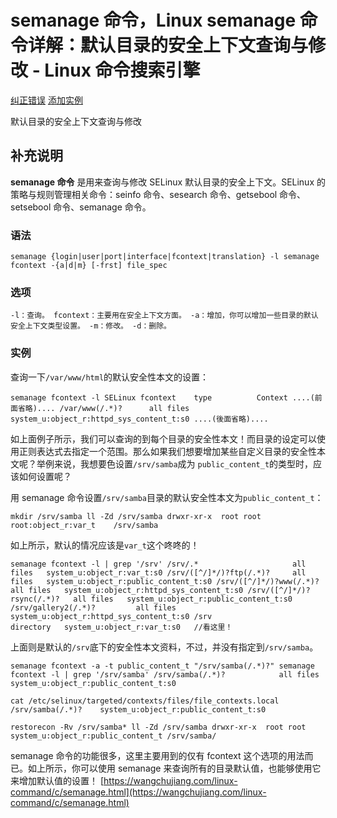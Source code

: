 # semanage 命令，Linux semanage 命令详解：默认目录的安全上下文查询与修改 - Linux 命令搜索引擎
[纠正错误](https://github.com/jaywcjlove/linux-command/edit/master/command/semanage.md) [添加实例](https://github.com/jaywcjlove/linux-command/edit/master/command/semanage.md)

默认目录的安全上下文查询与修改

## 补充说明

**semanage 命令** 是用来查询与修改 SELinux 默认目录的安全上下文。SELinux 的策略与规则管理相关命令：seinfo 命令、sesearch 命令、getsebool 命令、setsebool 命令、semanage 命令。

### 语法

    semanage {login|user|port|interface|fcontext|translation} -l semanage fcontext -{a|d|m} [-frst] file_spec 

### 选项

    -l：查询。 fcontext：主要用在安全上下文方面。 -a：增加，你可以增加一些目录的默认安全上下文类型设置。 -m：修改。 -d：删除。 

### 实例

查询一下`/var/www/html`的默认安全性本文的设置：

    semanage fcontext -l SELinux fcontext    type          Context ....(前面省略).... /var/www(/.*)?      all files     system_u:object_r:httpd_sys_content_t:s0 ....(後面省略).... 

如上面例子所示，我们可以查询的到每个目录的安全性本文！而目录的设定可以使用正则表达式去指定一个范围。那么如果我们想要增加某些自定义目录的安全性本文呢？举例来说，我想要色设置`/srv/samba`成为 `public_content_t`的类型时，应该如何设置呢？

用 semanage 命令设置`/srv/samba`目录的默认安全性本文为`public_content_t`：

    mkdir /srv/samba ll -Zd /srv/samba drwxr-xr-x  root root root:object_r:var_t    /srv/samba 

如上所示，默认的情况应该是`var_t`这个咚咚的！

    semanage fcontext -l | grep '/srv' /srv/.*                     all files   system_u:object_r:var_t:s0 /srv/([^/]*/)?ftp(/.*)?     all files   system_u:object_r:public_content_t:s0 /srv/([^/]*/)?www(/.*)?     all files   system_u:object_r:httpd_sys_content_t:s0 /srv/([^/]*/)?rsync(/.*)?   all files   system_u:object_r:public_content_t:s0 /srv/gallery2(/.*)?         all files   system_u:object_r:httpd_sys_content_t:s0 /srv                        directory   system_u:object_r:var_t:s0   //看这里！ 

上面则是默认的`/srv`底下的安全性本文资料，不过，并没有指定到`/srv/samba`。

    semanage fcontext -a -t public_content_t "/srv/samba(/.*)?" semanage fcontext -l | grep '/srv/samba' /srv/samba(/.*)?            all files   system_u:object_r:public_content_t:s0 

    cat /etc/selinux/targeted/contexts/files/file_contexts.local     /srv/samba(/.*)?    system_u:object_r:public_content_t:s0 

    restorecon -Rv /srv/samba* ll -Zd /srv/samba drwxr-xr-x  root root system_u:object_r:public_content_t /srv/samba/ 

semanage 命令的功能很多，这里主要用到的仅有 fcontext 这个选项的用法而已。如上所示，你可以使用 semanage 来查询所有的目录默认值，也能够使用它来增加默认值的设置！ 
 [https://wangchujiang.com/linux-command/c/semanage.html](https://wangchujiang.com/linux-command/c/semanage.html)
